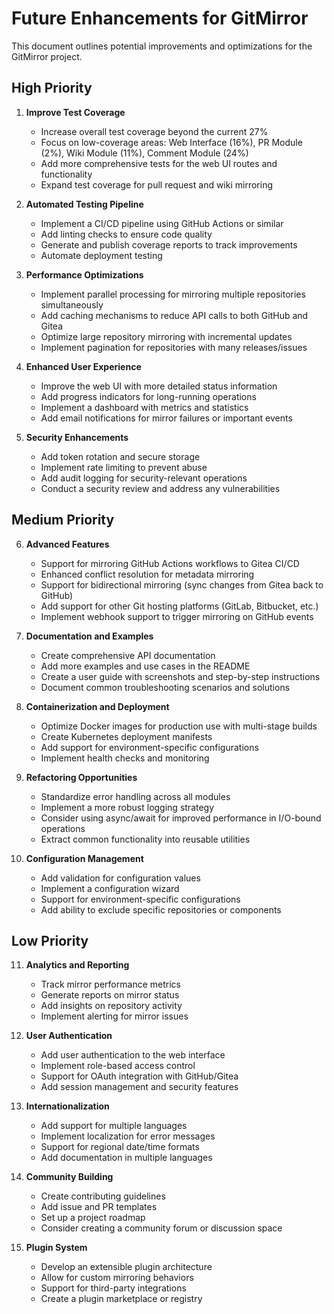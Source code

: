 # Future Enhancements for GitMirror

This document outlines potential improvements and optimizations for the GitMirror project.

## High Priority

1. **Improve Test Coverage**
   - Increase overall test coverage beyond the current 27%
   - Focus on low-coverage areas: Web Interface (16%), PR Module (2%), Wiki Module (11%), Comment Module (24%)
   - Add more comprehensive tests for the web UI routes and functionality
   - Expand test coverage for pull request and wiki mirroring

2. **Automated Testing Pipeline**
   - Implement a CI/CD pipeline using GitHub Actions or similar
   - Add linting checks to ensure code quality
   - Generate and publish coverage reports to track improvements
   - Automate deployment testing

3. **Performance Optimizations**
   - Implement parallel processing for mirroring multiple repositories simultaneously
   - Add caching mechanisms to reduce API calls to both GitHub and Gitea
   - Optimize large repository mirroring with incremental updates
   - Implement pagination for repositories with many releases/issues

4. **Enhanced User Experience**
   - Improve the web UI with more detailed status information
   - Add progress indicators for long-running operations
   - Implement a dashboard with metrics and statistics
   - Add email notifications for mirror failures or important events

5. **Security Enhancements**
   - Add token rotation and secure storage
   - Implement rate limiting to prevent abuse
   - Add audit logging for security-relevant operations
   - Conduct a security review and address any vulnerabilities

## Medium Priority

6. **Advanced Features**
   - Support for mirroring GitHub Actions workflows to Gitea CI/CD
   - Enhanced conflict resolution for metadata mirroring
   - Support for bidirectional mirroring (sync changes from Gitea back to GitHub)
   - Add support for other Git hosting platforms (GitLab, Bitbucket, etc.)
   - Implement webhook support to trigger mirroring on GitHub events

7. **Documentation and Examples**
   - Create comprehensive API documentation
   - Add more examples and use cases in the README
   - Create a user guide with screenshots and step-by-step instructions
   - Document common troubleshooting scenarios and solutions

8. **Containerization and Deployment**
   - Optimize Docker images for production use with multi-stage builds
   - Create Kubernetes deployment manifests
   - Add support for environment-specific configurations
   - Implement health checks and monitoring

9. **Refactoring Opportunities**
   - Standardize error handling across all modules
   - Implement a more robust logging strategy
   - Consider using async/await for improved performance in I/O-bound operations
   - Extract common functionality into reusable utilities

10. **Configuration Management**
    - Add validation for configuration values
    - Implement a configuration wizard
    - Support for environment-specific configurations
    - Add ability to exclude specific repositories or components

## Low Priority

11. **Analytics and Reporting**
    - Track mirror performance metrics
    - Generate reports on mirror status
    - Add insights on repository activity
    - Implement alerting for mirror issues

12. **User Authentication**
    - Add user authentication to the web interface
    - Implement role-based access control
    - Support for OAuth integration with GitHub/Gitea
    - Add session management and security features

13. **Internationalization**
    - Add support for multiple languages
    - Implement localization for error messages
    - Support for regional date/time formats
    - Add documentation in multiple languages

14. **Community Building**
    - Create contributing guidelines
    - Add issue and PR templates
    - Set up a project roadmap
    - Consider creating a community forum or discussion space

15. **Plugin System**
    - Develop an extensible plugin architecture
    - Allow for custom mirroring behaviors
    - Support for third-party integrations
    - Create a plugin marketplace or registry 